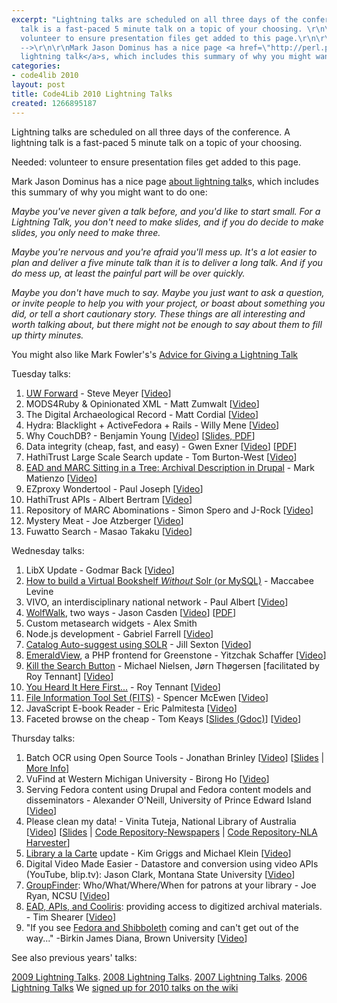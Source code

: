 ```yaml
---
excerpt: "Lightning talks are scheduled on all three days of the conference.  A lightning
  talk is a fast-paced 5 minute talk on a topic of your choosing. \r\n\r\nNeeded:
  volunteer to ensure presentation files get added to this page.\r\n\r\n<!-- BREAK
  -->\r\n\r\nMark Jason Dominus has a nice page <a href=\"http://perl.plover.com/lt/lightning-talks.html\">about
  lightning talk</a>s, which includes this summary of why you might want to do one:\r\n\r"
categories:
- code4lib 2010
layout: post
title: Code4Lib 2010 Lightning Talks
created: 1266895187
---
```

Lightning talks are scheduled on all three days of the conference.  A lightning talk is a fast-paced 5 minute talk on a topic of your choosing. 

Needed: volunteer to ensure presentation files get added to this page.

<!-- BREAK -->

Mark Jason Dominus has a nice page <a href="http://perl.plover.com/lt/lightning-talks.html">about lightning talk</a>s, which includes this summary of why you might want to do one:

<em>Maybe you've never given a talk before, and you'd like to start small. For a Lightning Talk, you don't need to make slides, and if you do decide to make slides, you only need to make three.

Maybe you're nervous and you're afraid you'll mess up. It's a lot easier to plan and deliver a five minute talk than it is to deliver a long talk. And if you do mess up, at least the painful part will be over quickly.

Maybe you don't have much to say. Maybe you just want to ask a question, or invite people to help you with your project, or boast about something you did, or tell a short cautionary story. These things are all interesting and worth talking about, but there might not be enough to say about them to fill up thirty minutes.</em>

You might also like Mark Fowler's's <a href="http://www.perl.com/pub/a/2004/07/30/lightningtalk.html">Advice for Giving a Lightning Talk</a>

Tuesday talks:
<ol>
<li><a href="http://forward.library.wisconsin.edu/">UW Forward</a> - Steve Meyer [<a href="http://www.archive.org/details/lightning1-1">Video</a>]</li>
<li>MODS4Ruby & Opinionated XML - Matt Zumwalt [<a href="http://www.archive.org/details/lightning1-2_185">Video</a>]</li>
<li>The Digital Archaeological Record - Matt Cordial [<a href="http://www.archive.org/details/lightning1-3">Video</a>]</li>
<li>Hydra: Blacklight + ActiveFedora + Rails - Willy Mene [<a href="http://www.archive.org/details/lightning1-4">Video</a>]</li>
<li>Why CouchDB? - Benjamin Young [<a href="http://www.archive.org/details/lightning1-5">Video</a>] [<a href="/files/WhyCouchDB.pdf">Slides, PDF</a>]</li>
<li>Data integrity (cheap, fast, and easy) - Gwen Exner [<a href="http://www.archive.org/details/lightning1-6">Video</a>] [<a href="/files/C4L2010_Exner.pdf">PDF</a>]</li>
<li>HathiTrust Large Scale Search update - Tom Burton-West [<a href="http://www.archive.org/details/lightning1-7">Video</a>]</li>
<li><a href="http://www.slideshare.net/anarchivist/ead-and-marc-sitting-in-a-tree-drupal">EAD and MARC Sitting in a Tree: Archival Description in Drupal</a> - Mark Matienzo [<a href="http://www.archive.org/details/lightning1-8">Video</a>]</li>
<li>EZproxy Wondertool - Paul Joseph [<a href="http://www.archive.org/details/lightning1-9">Video</a>]</li>
<li>HathiTrust APIs - Albert Bertram [<a href="http://www.archive.org/details/lightning1-10_368">Video</a>]</li>
<li>Repository of MARC Abominations - Simon Spero and J-Rock [<a href="http://www.archive.org/details/lightning1-11">Video</a>]</li>
<li>Mystery Meat - Joe Atzberger [<a href="http://www.archive.org/details/lightning1-12">Video</a>]</li>
<li>Fuwatto Search - Masao Takaku [<a href="http://www.archive.org/details/lightning1-13">Video</a>]</li>
</ol>

Wednesday talks:
<ol>
<li>LibX Update - Godmar Back [<a href="http://www.archive.org/details/lightning2-5">Video</a>]</li>
<li><a href="http://www.uwosh.edu/facstaff/levinem/projects/related-items-bookshelf">How to build a Virtual Bookshelf <em>Without</em> Solr (or MySQL)</a> - Maccabee Levine</li>
<li>VIVO, an interdisciplinary national network - Paul Albert [<a href="http://www.archive.org/details/lightning2-7">Video</a>]</li>
<li><a href="http://www.lib.ncsu.edu/dli/projects/wolfwalk/">WolfWalk</a>, two ways - Jason Casden [<a href="http://www.archive.org/details/lightning2-1_590">Video</a>] [<a href="/files/Code4lib2010_WolfWalk_lightning_talk.pdf">PDF</a>]</li>
<li>Custom metasearch widgets - Alex Smith</li>
<li>Node.js development - Gabriel Farrell [<a href="http://www.archive.org/details/lightning2-1">Video</a>]</li>
<li><a href="http://bit.ly/b64wOi">Catalog Auto-suggest using SOLR</a> - Jill Sexton [<a href="http://www.archive.org/details/lightning2-1_885">Video</a>]</li>
<li><a href="http://yitznewton.org/emeraldview">EmeraldView</a>, a PHP frontend for Greenstone - Yitzchak Schaffer [<a href="http://www.archive.org/details/lightning2-3">Video</a>]</li>
<li><a href="http://developer.statsbiblioteket.dk/kill/code4lib.html">Kill the Search Button</a> - Michael Nielsen, Jørn Thøgersen [facilitated by Roy Tennant] [<a href="http://www.archive.org/details/lightning2-4">Video</a>]</li>
<li><a href="/files/innovationlab.ppt">You Heard It Here First...</a> - Roy Tennant [<a href="http://www.archive.org/details/lightning2-9">Video</a>]</li>
<li><a href="http://fits.googlecode.com">File Information Tool Set (FITS)</a> - Spencer McEwen [<a href="http://www.archive.org/details/lightning2-10">Video</a>]</li>
<li>JavaScript E-book Reader - Eric Palmitesta [<a href="http://www.archive.org/details/lightning2-11">Video</a>]</li>
<li>Faceted browse on the cheap - Tom Keays [<a href="http://tinyurl.com/keays-c4l10-ppt">Slides (Gdoc)</a>] [<a href="http://www.archive.org/details/lightning2-12">Video</a>]</li>
</ol>

Thursday talks:
<ol>
<li id="jbrinley">Batch OCR using Open Source Tools - Jonathan Brinley [<a href="http://www.archive.org/details/LightningTalks3-1">Video</a>] [<a href="http://code4lib.org/files/jbrinley-OCR.ppt">Slides</a> | <a href="http://xplus3.net/2009/04/02/convert-hocr-to-pdf/">More Info</a>]</li>
<li>VuFind at Western Michigan University - Birong Ho [<a href="http://www.archive.org/details/LightningTalks3-2">Video</a>]</li>
<li>Serving Fedora content using Drupal and Fedora content models and disseminators - Alexander O'Neill, University of Prince Edward Island [<a href="http://www.archive.org/details/LightningTalks3-3">Video</a>]</li>
<li>Please clean my data! - Vinita Tuteja, National Library of Australia [<a href="http://www.archive.org/details/LightningTalks3-4">Video</a>] [<a href="http://code4lib.org/files/PleaseCleanMyData.pdf">Slides</a> | <a href="https://code.nla.gov.au/redmine/projects/show/ndp-beta">Code Repository-Newspapers</a> | <a href="https://code.nla.gov.au/redmine/projects/show/nlaharvester">Code Repository-NLA Harvester</a>]</li>
<li><a href="http://alacarte.library.oregonstate.edu/">Library a la Carte</a> update - Kim Griggs  and Michael Klein [<a href="http://www.archive.org/details/LightningTalks3-5">Video</a>]</li>
<li>Digital Video Made Easier - Datastore and conversion using video APIs (YouTube, blip.tv): Jason Clark, Montana State University [<a href="http://www.archive.org/details/LightningTalks3-6">Video</a>]</li>
<li><a href="http://www.lib.ncsu.edu/dli/projects/groupfinder/">GroupFinder</a>: Who/What/Where/When for patrons at your library - Joe Ryan, NCSU [<a href="http://www.archive.org/details/LightningTalks3-7">Video</a>]</li>
<li><a href="http://docs.google.com/present/edit?id=0AaAHjV7nFQ21ZGc3MzhxdzRfOTdjOW01d2pmcg&hl=en">EAD, APIs, and Cooliris</a>: providing access to digitized archival materials. - Tim Shearer [<a href="http://www.archive.org/details/LightningTalks3-8">Video</a>]</li>
<li>"If you see <a href="http://bspace.us/notes/entries/fedora-shibboleth-authentication-solution/">Fedora and Shibboleth</a> coming and can't get out of the way..." -Birkin James Diana, Brown University [<a href="http://www.archive.org/details/LightningTalks3-9">Video</a>]</li>
</ol>

See also previous years' talks:

<a href="/conference/2009/lightning">2009 Lightning Talks</a>.
<a href="/conference/2008/lightning">2008 Lightning Talks</a>.
<a href="/2007/lightningtalks"> 2007 Lightning Talks</a>.
<a href="/2006/lightning">2006 Lightning Talks</a>
We <a href="http://wiki.code4lib.org/index.php?title=2010_Lightning_Talks_Singup">signed up for 2010 talks on the wiki</a>
